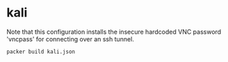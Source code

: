 # kali

Note that this configuration installs the insecure hardcoded VNC
password 'vncpass' for connecting over an ssh tunnel.

```
packer build kali.json
```

